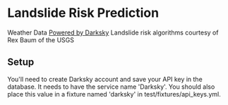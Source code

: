 # Landslide Risk Prediction

Weather Data [Powered by Darksky](https://darksky.net/poweredby)
Landslide risk algorithms courtesy of Rex Baum of the USGS

## Setup
You'll need to create Darksky account and save your API key in the database. 
It needs to have the service name 'Darksky'. You should also place this value in a fixture named 'darksky' in test/fixtures/api_keys.yml.
